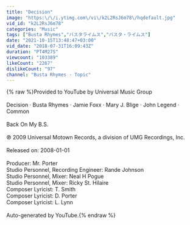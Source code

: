 ```yaml
---
title: "Decision"
image: "https:\/\/i.ytimg.com\/vi\/k2L2RsJ6m78\/hqdefault.jpg"
vid_id: "k2L2RsJ6m78"
categories: "Music"
tags: ["Busta Rhymes","バスタライムス","バスタ・ライムス"]
date: "2021-10-15T13:48:47+03:00"
vid_date: "2018-07-31T16:09:43Z"
duration: "PT4M27S"
viewcount: "103389"
likeCount: "2267"
dislikeCount: "97"
channel: "Busta Rhymes - Topic"
---
```

{% raw %}Provided to YouTube by Universal Music Group<br /><br />Decision · Busta Rhymes · Jamie Foxx · Mary J. Blige · John Legend · Common<br /><br />Back On My B.S.<br /><br />℗ 2009 Universal Motown Records, a division of UMG Recordings, Inc.<br /><br />Released on: 2008-01-01<br /><br />Producer: Mr. Porter<br />Studio  Personnel, Recording  Engineer: Rande Johnson<br />Studio  Personnel, Mixer: Neal H Pogue<br />Studio  Personnel, Mixer: Ricky St. Hilaire<br />Composer  Lyricist: T. Smith<br />Composer  Lyricist: D. Porter<br />Composer  Lyricist: L. Lynn<br /><br />Auto-generated by YouTube.{% endraw %}
